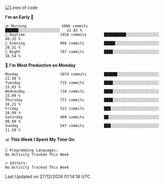 <!--START_SECTION:waka-->
![Lines of code](https://img.shields.io/badge/From%20Hello%20World%20I%27ve%20Written-40.1%20million%20lines%20of%20code-blue)

**I'm an Early 🐤** 

```text
🌞 Morning                1086 commits        ██████░░░░░░░░░░░░░░░░░░░   22.83 % 
🌆 Daytime                1918 commits        ██████████░░░░░░░░░░░░░░░   40.32 % 
🌃 Evening                966 commits         █████░░░░░░░░░░░░░░░░░░░░   20.31 % 
🌙 Night                  787 commits         ████░░░░░░░░░░░░░░░░░░░░░   16.54 % 
```
📅 **I'm Most Productive on Monday** 

```text
Monday                   1074 commits        ██████░░░░░░░░░░░░░░░░░░░   22.58 % 
Tuesday                  715 commits         ████░░░░░░░░░░░░░░░░░░░░░   15.03 % 
Wednesday                718 commits         ████░░░░░░░░░░░░░░░░░░░░░   15.09 % 
Thursday                 771 commits         ████░░░░░░░░░░░░░░░░░░░░░   16.21 % 
Friday                   523 commits         ███░░░░░░░░░░░░░░░░░░░░░░   10.99 % 
Saturday                 409 commits         ██░░░░░░░░░░░░░░░░░░░░░░░   08.60 % 
Sunday                   547 commits         ███░░░░░░░░░░░░░░░░░░░░░░   11.50 % 
```


📊 **This Week I Spent My Time On** 

```text
💬 Programming Languages: 
No Activity Tracked This Week

🔥 Editors: 
No Activity Tracked This Week
```


 Last Updated on 27/12/2024 01:14:18 UTC
<!--END_SECTION:waka-->
```
